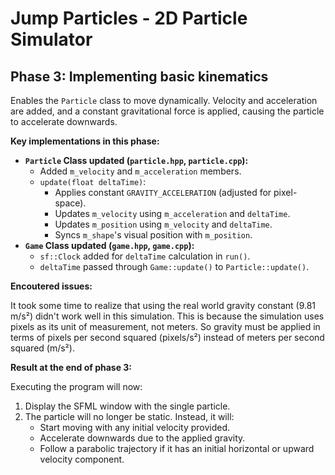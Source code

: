 # Jump Particles - 2D Particle Simulator

## Phase 3: Implementing basic kinematics

Enables the `Particle` class to move dynamically. Velocity and acceleration are added, and a constant gravitational force is applied, causing the particle to accelerate downwards.

**Key implementations in this phase:**

*   **`Particle` Class updated (`particle.hpp`, `particle.cpp`):**
    *   Added `m_velocity` and `m_acceleration` members.
    *   `update(float deltaTime)`:
        *   Applies constant `GRAVITY_ACCELERATION` (adjusted for pixel-space).
        *   Updates `m_velocity` using `m_acceleration` and `deltaTime`.
        *   Updates `m_position` using `m_velocity` and `deltaTime`.
        *   Syncs `m_shape`'s visual position with `m_position`.
*   **`Game` Class updated (`game.hpp`, `game.cpp`):**
    *   `sf::Clock` added for `deltaTime` calculation in `run()`.
    *   `deltaTime` passed through `Game::update()` to `Particle::update()`.

**Encoutered issues:**

It took some time to realize that using the real world gravity constant (9.81 m/s²) didn't work well in this simulation. This is because the simulation uses pixels as its unit of measurement, not meters. So gravity must be applied in terms of pixels per second squared (pixels/s²) instead of meters per second squared (m/s²).

**Result at the end of phase 3:**

Executing the program will now:
1.  Display the SFML window with the single particle.
2.  The particle will no longer be static. Instead, it will:
    *   Start moving with any initial velocity provided.
    *   Accelerate downwards due to the applied gravity.
    *   Follow a parabolic trajectory if it has an initial horizontal or upward velocity component.
